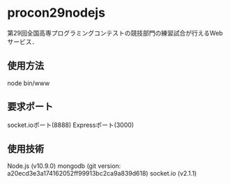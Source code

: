 # procon29nodejs

第29回全国高専プログラミングコンテストの競技部門の練習試合が行えるWebサービス．

## 使用方法

node bin/www

## 要求ポート
socket.ioポート(8888)
Expressポート(3000)

## 使用技術
Node.js (v10.9.0)
mongodb (git version: a20ecd3e3a174162052ff99913bc2ca9a839d618)
socket.io (v2.1.1)
